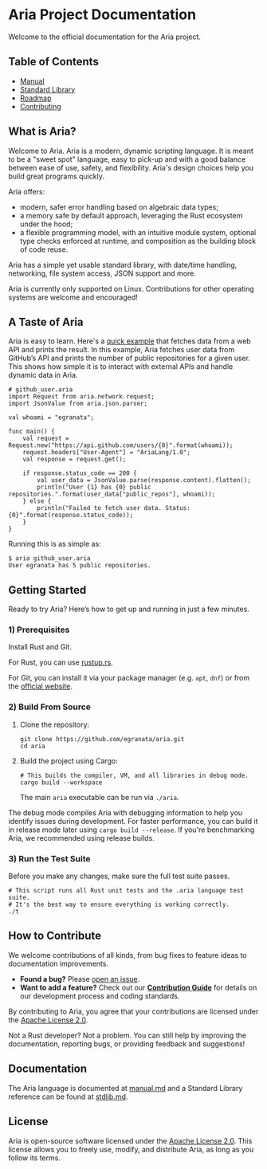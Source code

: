 # Aria Project Documentation

Welcome to the official documentation for the Aria project.

## Table of Contents

*   [Manual](manual.md)
*   [Standard Library](stdlib.md)
*   [Roadmap](ROADMAP.md)
*   [Contributing](CONTRIBUTING.md)

## What is Aria?

Welcome to Aria. Aria is a modern, dynamic scripting language. It is meant to be a "sweet spot" language, easy to pick-up and with a good balance between ease of use, safety, and flexibility. Aria's design choices help you build great programs quickly.

Aria offers:
- modern, safer error handling based on algebraic data types;
- a memory safe by default approach, leveraging the Rust ecosystem under the hood;
- a flexible programming model, with an intuitive module system, optional type checks enforced at runtime, and composition as the building block of code reuse.

Aria has a simple yet usable standard library, with date/time handling, networking, file system access, JSON support and more.

Aria is currently only supported on Linux. Contributions for other operating systems are welcome and encouraged!

## A Taste of Aria

Aria is easy to learn. Here's a [quick example](https://github.com/egranata/aria/examples/github_user.aria) that fetches data from a web API and prints the result. In this example, Aria fetches user data from GitHub’s API and prints the number of public repositories for a given user. This shows how simple it is to interact with external APIs and handle dynamic data in Aria.

```aria
# github_user.aria
import Request from aria.network.request;
import JsonValue from aria.json.parser;

val whoami = "egranata";

func main() {
    val request = Request.new("https://api.github.com/users/{0}".format(whoami));
    request.headers["User-Agent"] = "AriaLang/1.0";
    val response = request.get();

    if response.status_code == 200 {
        val user_data = JsonValue.parse(response.content).flatten();
        println("User {1} has {0} public repositories.".format(user_data["public_repos"], whoami));
    } else {
        println("Failed to fetch user data. Status: {0}".format(response.status_code));
    }
}
```

Running this is as simple as:
```shell
$ aria github_user.aria
User egranata has 5 public repositories.
```

## Getting Started
Ready to try Aria? Here’s how to get up and running in just a few minutes.

### 1) Prerequisites
Install Rust and Git.

For Rust, you can use [rustup.rs](https://rustup.rs/).

For Git, you can install it via your package manager (e.g. `apt`, `dnf`) or from the [official website](https://git-scm.com/downloads).

### 2) Build From Source

1.  Clone the repository:
    ```shell
    git clone https://github.com/egranata/aria.git
    cd aria
    ```
2.  Build the project using Cargo:
    ```shell
    # This builds the compiler, VM, and all libraries in debug mode.
    cargo build --workspace
    ```
    The main `aria` executable can be run via `./aria`.

The debug mode compiles Aria with debugging information to help you identify issues during development. For faster performance, you can build it in release mode later using `cargo build --release`. If you're benchmarking Aria, we recommended using release builds.

### 3) Run the Test Suite

Before you make any changes, make sure the full test suite passes.

```shell
# This script runs all Rust unit tests and the .aria language test suite.
# It's the best way to ensure everything is working correctly.
./t
```

## How to Contribute

We welcome contributions of all kinds, from bug fixes to feature ideas to documentation improvements.

*   **Found a bug?** Please [open an issue](https://github.com/egranata/aria/issues).
*   **Want to add a feature?** Check out our [**Contribution Guide**](https://egranata.github.io/aria/CONTRIBUTING.md) for details on our development process and coding standards.

By contributing to Aria, you agree that your contributions are licensed under the [Apache License 2.0](https://www.apache.org/licenses/LICENSE-2.0.txt).

Not a Rust developer? Not a problem. You can still help by improving the documentation, reporting bugs, or providing feedback and suggestions!

## Documentation

The Aria language is documented at [manual.md](https://egranata.github.io/aria/manual.md) and a Standard Library reference can be found at [stdlib.md](https://egranata.github.io/aria/stdlib.md).

## License

Aria is open-source software licensed under the [Apache License 2.0](https://www.apache.org/licenses/LICENSE-2.0.txt). This license allows you to freely use, modify, and distribute Aria, as long as you follow its terms.